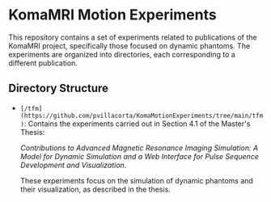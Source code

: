 # KomaMRI Motion Experiments

This repository contains a set of experiments related to publications of the KomaMRI project, specifically those focused on dynamic phantoms. The experiments are organized into directories, each corresponding to a different publication.

## Directory Structure

- `[/tfm](https://github.com/pvillacorta/KomaMotionExperiments/tree/main/tfm)`: Contains the experiments carried out in Section 4.1 of the Master's Thesis:

  *Contributions to Advanced Magnetic Resonance Imaging Simulation: A Model for Dynamic Simulation and a Web Interface for Pulse Sequence Development and Visualization*.

  These experiments focus on the simulation of dynamic phantoms and their visualization, as described in the thesis.
